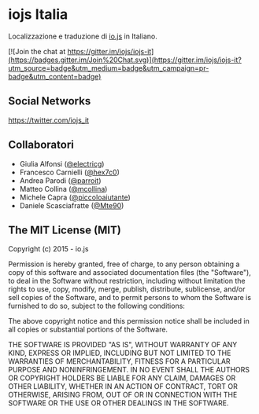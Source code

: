 # iojs Italia

Localizzazione e traduzione di [io.js](https://iojs.org/) in Italiano.

[![Join the chat at https://gitter.im/iojs/iojs-it](https://badges.gitter.im/Join%20Chat.svg)](https://gitter.im/iojs/iojs-it?utm_source=badge&utm_medium=badge&utm_campaign=pr-badge&utm_content=badge)


## Social Networks
https://twitter.com/iojs_it

## Collaboratori
- Giulia Alfonsi ([@electricg](https://github.com/electricg))
- Francesco Carnielli ([@hex7c0](https://github.com/hex7c0))
- Andrea Parodi ([@parroit](https://github.com/parroit))
- Matteo Collina ([@mcollina](https://github.com/mcollina))
- Michele Capra ([@piccoloaiutante](https://github.com/piccoloaiutante))
- Daniele Scasciafratte ([@Mte90](https://github.com/Mte90))

## The MIT License (MIT)

Copyright (c) 2015 - io.js

Permission is hereby granted, free of charge, to any person obtaining a copy
of this software and associated documentation files (the "Software"), to deal
in the Software without restriction, including without limitation the rights
to use, copy, modify, merge, publish, distribute, sublicense, and/or sell
copies of the Software, and to permit persons to whom the Software is
furnished to do so, subject to the following conditions:

The above copyright notice and this permission notice shall be included in
all copies or substantial portions of the Software.

THE SOFTWARE IS PROVIDED "AS IS", WITHOUT WARRANTY OF ANY KIND, EXPRESS OR
IMPLIED, INCLUDING BUT NOT LIMITED TO THE WARRANTIES OF MERCHANTABILITY,
FITNESS FOR A PARTICULAR PURPOSE AND NONINFRINGEMENT. IN NO EVENT SHALL THE
AUTHORS OR COPYRIGHT HOLDERS BE LIABLE FOR ANY CLAIM, DAMAGES OR OTHER
LIABILITY, WHETHER IN AN ACTION OF CONTRACT, TORT OR OTHERWISE, ARISING FROM,
OUT OF OR IN CONNECTION WITH THE SOFTWARE OR THE USE OR OTHER DEALINGS IN
THE SOFTWARE.

